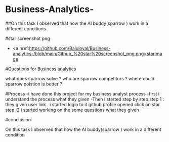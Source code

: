 # Business-Analytics-
##On this task I observed that how the AI buddy(sparrow )  work in a different conditions . 

#star screenshot png 
- <a href:https://github.com/Baluloyal/Business-analytics-/blob/main/Github_%20star%20screenshot_png.png>starimage

#Questions for Business analytics  

what does sparrow solve ?
who are sparrow competitors ?
where could sparrow poistion is better ?

#Process
-i have  done this project for my business analyst process
-first i understand the process what they given 
-Then i started step by step 
step 1 : they given user link . i started login to it  github profile opened 
click on star 
step :2 i started working on the some questions what they given 

#conclusion 

On this task I observed that how the AI buddy(sparrow )  work in a different condition 
 
